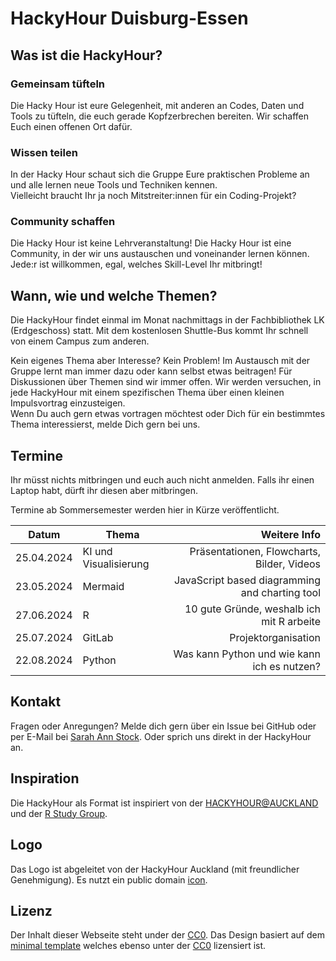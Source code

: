 # HackyHour Duisburg-Essen

## Was ist die HackyHour?
### Gemeinsam tüfteln
Die Hacky Hour ist eure Gelegenheit, mit anderen an Codes, Daten und Tools zu tüfteln, die euch gerade Kopfzerbrechen bereiten. Wir schaffen Euch einen offenen Ort dafür.

### Wissen teilen
In der Hacky Hour schaut sich die Gruppe Eure praktischen Probleme an und alle lernen neue Tools und Techniken kennen.  
Vielleicht braucht Ihr ja noch Mitstreiter:innen für ein Coding-Projekt?

### Community schaffen
Die Hacky Hour ist keine Lehrveranstaltung! Die Hacky Hour ist eine Community, in der wir uns austauschen und voneinander lernen können.  
Jede:r ist willkommen, egal, welches Skill-Level Ihr mitbringt!

## Wann, wie und welche Themen?
Die HackyHour findet einmal im Monat nachmittags in der Fachbibliothek LK (Erdgeschoss) statt.
Mit dem kostenlosen Shuttle-Bus kommt Ihr schnell von einem Campus zum anderen.

Kein eigenes Thema aber Interesse? Kein Problem! Im Austausch mit der Gruppe lernt man immer dazu oder kann selbst etwas beitragen!
Für Diskussionen über Themen sind wir immer offen. Wir werden versuchen, in jede HackyHour mit einem spezifischen Thema über einen kleinen Impulsvortrag einzusteigen.  
Wenn Du auch gern etwas vortragen möchtest oder Dich für ein bestimmtes Thema interessierst, melde Dich gern bei uns.

## Termine
Ihr müsst nichts mitbringen und euch auch nicht anmelden. Falls ihr einen Laptop habt, dürft ihr diesen aber mitbringen.

Termine ab Sommersemester werden hier in Kürze veröffentlicht.

| Datum       | Thema     | Weitere Info |
| ---------- |--------------| ----------:|
| 25.04.2024 | KI und Visualisierung | Präsentationen, Flowcharts, Bilder, Videos |
| 23.05.2024 | Mermaid | JavaScript based diagramming and charting tool |
| 27.06.2024 | R | 10 gute Gründe, weshalb ich mit R arbeite |
| 25.07.2024 | GitLab | Projektorganisation |
| 22.08.2024 | Python | Was kann Python und wie kann ich es nutzen? |

## Kontakt
Fragen oder Anregungen? Melde dich gern über ein Issue bei GitHub oder per E-Mail bei [Sarah Ann Stock](mailto:sarah.stock@uni-due.de). Oder sprich uns direkt in der HackyHour an.

## Inspiration

Die HackyHour als Format ist inspiriert von der [HACKYHOUR@AUCKLAND](https://uoa-eresearch.github.io/HackyHour/) und der [R Study Group](http://minisciencegirl.github.io/studyGroup/).

## Logo

Das Logo ist abgeleitet von der HackyHour Auckland (mit freundlicher Genehmigung).
Es nutzt ein public domain <a href="https://thenounproject.com/search/?q=hackathon&i=6324">icon</a>.

## Lizenz
Der Inhalt dieser Webseite steht under der [CC0](LICENSE).
Das Design basiert auf dem [minimal template](https://github.com/pages-themes/minimal) welches ebenso unter der [CC0](https://creativecommons.org/publicdomain/zero/1.0/legalcode) lizensiert ist.
